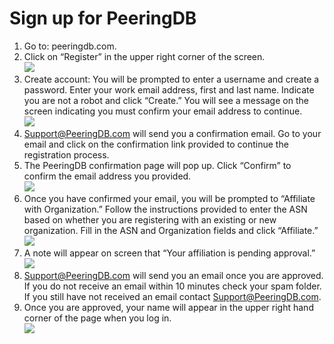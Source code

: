# Sign up for PeeringDB

1. Go to: peeringdb.com. 
2. Click on “Register” in the upper right corner of the screen.  
![](/img/step2and9.jpg)
3. Create account: You will be prompted to enter a username and create a password. Enter your work email address, first and last name. Indicate you are not a robot and click “Create.” You will see a message on the screen indicating you must confirm your email address to continue.  
![](/img/step3.jpg)  
4. Support@PeeringDB.com will send you a confirmation email. Go to your email and click on the confirmation link provided to continue the registration process.  
5. The PeeringDB confirmation page will pop up. Click “Confirm” to confirm the email address you provided.  
![](/img/step5.jpg)
6. Once you have confirmed your email, you will be prompted to “Affiliate with Organization.” Follow the instructions provided to enter the ASN based on whether you are registering with an existing or new organization. Fill in the ASN and Organization fields and click “Affiliate.”  
![](/img/step6.jpg)  
7. A note will appear on screen that “Your affiliation is pending approval.”  
![](/img/step7.jpg)  
8. Support@PeeringDB.com will send you an email once you are approved. If you do not receive an email within 10 minutes check your spam folder. If you still have not received an email contact Support@PeeringDB.com.  
9. Once you are approved, your name will appear in the upper right hand corner of the page when you log in.  
![](/img/step2and9.jpg)
